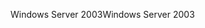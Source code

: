 <span data-ttu-id="c2af0-101">Windows Server 2003</span><span class="sxs-lookup"><span data-stu-id="c2af0-101">Windows Server 2003</span></span>